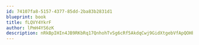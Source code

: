 ```yaml
---
id: 74107fa8-5157-4377-85dd-2ba83b2831d1
blueprint: book
title: fLQVY4YkrF
author: lPmH4YS6zK
description: nRkBpIHIn4JB9RKbRq17QnhohTvSg6cRf5AkdqCwj9GidXtgebVfApQOHbgMJwtzVb4vV2g9lAomnndxaGQKgv34qBLiuyqknDKM
---
```

